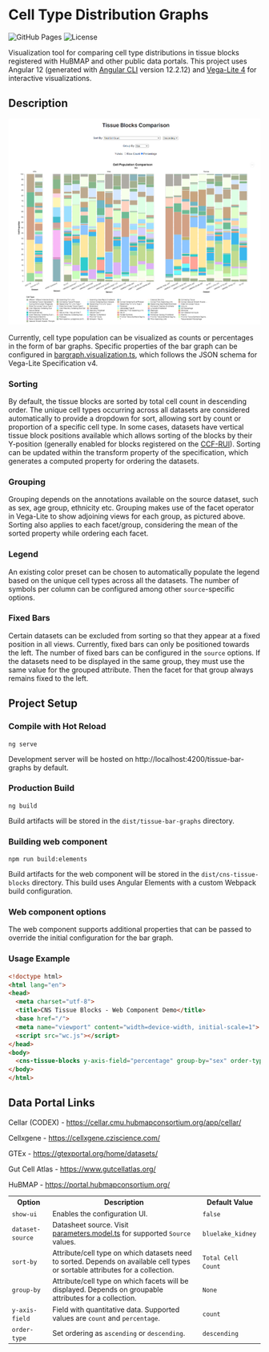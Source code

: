 # Cell Type Distribution Graphs
![GitHub Pages](https://github.com/hubmapconsortium/tissue-bar-graphs/actions/workflows/main.yml/badge.svg) ![License](https://img.shields.io/github/license/hubmapconsortium/tissue-bar-graphs)


Visualization tool for comparing cell type distributions in tissue blocks registered with HuBMAP and other public data portals. This project uses Angular 12 (generated with [Angular CLI](https://github.com/angular/angular-cli) version 12.2.12) and [Vega-Lite 4](https://vega.github.io/vega-lite/) for interactive visualizations.

## Description
<p align="center"><img width="800" src="images/preview.png" alt="Bar Graph Preview" /></p>

Currently, cell type population can be visualized as counts or percentages in the form of bar graphs. Specific properties of the bar graph can be configured in [bargraph.visualization.ts](src/app/visualization/bargraph.visualization.ts), which follows the JSON schema for Vega-Lite Specification v4.

### Sorting
By default, the tissue blocks are sorted by total cell count in descending order. The unique cell types occurring across all datasets are considered automatically to provide a dropdown for sort, allowing sort by count or proportion of a specific cell type. In some cases, datasets have vertical tissue block positions available which allows sorting of the blocks by their Y-position (generally enabled for blocks registered on the [CCF-RUI](https://hubmapconsortium.github.io/ccf-ui/rui/)). Sorting can be updated within the transform property of the specification, which generates a computed property for ordering the datasets.

### Grouping
Grouping depends on the annotations available on the source dataset, such as sex, age group, ethnicity etc. Grouping makes use of the facet operator in Vega-Lite to show adjoining views for each group, as pictured above. Sorting also applies to each facet/group, considering the mean of the sorted property while ordering each facet.

### Legend
An existing color preset can be chosen to automatically populate the legend based on the unique cell types across all the datasets. The number of symbols per column can be configured among other `source`-specific options.

### Fixed Bars
Certain datasets can be excluded from sorting so that they appear at a fixed position in all views. Currently, fixed bars can only be positioned towards the left. The number of fixed bars can be configured in the `source` options. If the datasets need to be displayed in the same group, they must use the same value for the grouped attribute. Then the facet for that group always remains fixed to the left.

## Project Setup
### Compile with Hot Reload
```
ng serve
```
Development server will be hosted on http://localhost:4200/tissue-bar-graphs by default.
### Production Build
```
ng build
```
Build artifacts will be stored in the `dist/tissue-bar-graphs` directory.

### Building web component
```
npm run build:elements
```
Build artifacts for the web component will be stored in the `dist/cns-tissue-blocks` directory. This build uses Angular Elements with a custom Webpack build configuration.

### Web component options
The web component supports additional properties that can be passed to override the initial configuration for the bar graph.

<table>
<tr><th>Option</th><th>Description</th><th>Default Value</th></tr>
<tr><td><code>show-ui</code></td><td> Enables the configuration UI.</td><td><code>false</code></td></tr>
<tr><td><code>dataset-source</code></td><td>Datasheet source. Visit <a href="src/app/models/parameters.models.ts#L1">parameters.model.ts</a> for supported <code>Source</code> values.</td><td><code>bluelake_kidney</code></td></tr>
<tr><td><code>sort-by</code></td><td>Attribute/cell type on which datasets need to sorted. Depends on available cell types or sortable attributes for a collection.</td><td><code>Total Cell Count</code></td></tr>
<tr><td><code>group-by</code></td><td>Attribute/cell type on which facets will be displayed. Depends on groupable attributes for a collection.</td><td><code>None</code></td></tr>
<tr><td><code>y-axis-field</code></td><td>Field with quantitative data. Supported values are <code>count</code> and <code>percentage</code>.</td><td><code>count</code></td></tr>
<tr><td><code>order-type</code></td><td>Set ordering as <code>ascending</code> or <code>descending</code>.</td><td><code>descending</code></td></tr>

### Usage Example
```html
<!doctype html>
<html lang="en">
<head>
  <meta charset="utf-8">
  <title>CNS Tissue Blocks - Web Component Demo</title>
  <base href="/">
  <meta name="viewport" content="width=device-width, initial-scale=1">
  <script src="wc.js"></script>
</head>
<body>
  <cns-tissue-blocks y-axis-field="percentage" group-by="sex" order-type="ascending"></cns-tissue-blocks>
</body>
</html>
```

## Data Portal Links
Cellar (CODEX) - https://cellar.cmu.hubmapconsortium.org/app/cellar/

Cellxgene - https://cellxgene.cziscience.com/

GTEx - https://gtexportal.org/home/datasets/

Gut Cell Atlas - https://www.gutcellatlas.org/

HuBMAP - https://portal.hubmapconsortium.org/
